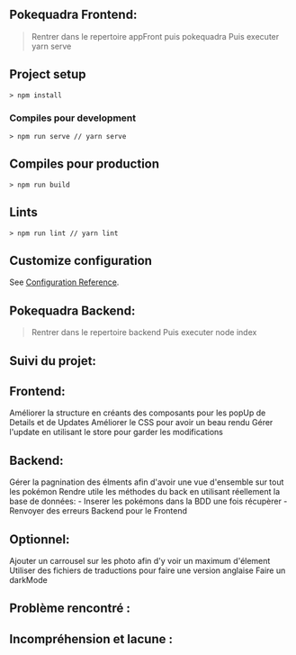 ## Pokequadra Frontend:
> Rentrer dans le repertoire appFront puis pokequadra
> Puis executer yarn serve
## Project setup
```
> npm install
```

### Compiles pour development
```
> npm run serve // yarn serve
```

## Compiles pour production
```
> npm run build
```

## Lints
```
> npm run lint // yarn lint
```

## Customize configuration
See [Configuration Reference](https://cli.vuejs.org/config/).

## Pokequadra Backend:
> Rentrer dans le repertoire backend
> Puis executer node index
 
## Suivi du projet:

## Frontend:
Améliorer la structure en créants des composants pour les popUp de Details et de Updates
Améliorer le CSS pour avoir un beau rendu
Gérer l'update en utilisant le store pour garder les modifications

## Backend:
Gérer la pagnination des élments afin d'avoir une vue d'ensemble sur tout les pokémon
Rendre utile les méthodes du back en utilisant réellement la base de données:
    - Inserer les pokémons dans la BDD une fois récupèrer
    - Renvoyer des erreurs Backend pour le Frontend

## Optionnel:
Ajouter un carrousel sur les photo afin d'y voir un maximum d'élement
Utiliser des fichiers de traductions pour faire une version anglaise
Faire un darkMode 

## Problème rencontré :

## Incompréhension et lacune : 

